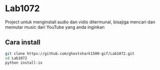 # Lab1072

Project untuk menginstall audio dan vidio ditermunal, bisajiga mencari dan memutar music dari YouTube yang anda inginkan 
## Cara install

```bash
git clone https://github.com/ghostshark1500-gif/Lab1072.git
cd Lab1072
python install-iv
